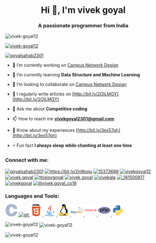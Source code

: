 <h1 align="center">Hi 👋, I'm vivek goyal</h1>
<h3 align="center">A passionate programmer from India</h3>

<p align="left"> <img src="https://komarev.com/ghpvc/?username=vivek-goyal12&label=Profile%20views&color=0e75b6&style=flat" alt="vivek-goyal12" /> </p>

<p align="left"> <a href="https://github.com/ryo-ma/github-profile-trophy"><img src="https://github-profile-trophy.vercel.app/?username=vivek-goyal12" alt="vivek-goyal12" /></a> </p>

<p align="left"> <a href="https://twitter.com/goyalsahab2301" target="blank"><img src="https://img.shields.io/twitter/follow/goyalsahab2301?logo=twitter&style=for-the-badge" alt="goyalsahab2301" /></a> </p>

- 🔭 I’m currently working on [Campus Network Design](https://github.com/vivek-goyal12/Campus_Network_Design)

- 🌱 I’m currently learning **Data Structure and Machine Learning**

- 👯 I’m looking to collaborate on [Campus Network Design](https://github.com/vivek-goyal12/Campus_Network_Design)

- 📝 I regularly write articles on [http://bit.ly/2OILMGY](http://bit.ly/2OILMGY)

- 💬 Ask me about **Competitive coding**

- 📫 How to reach me **vivekgoyal2301@gmail.com**

- 📄 Know about my experiences [http://bit.ly/3ex57ph](http://bit.ly/3ex57ph)

- ⚡ Fun fact **I always sleep while chanting at least one time**

<h3 align="left">Connect with me:</h3>
<p align="left">
<a href="https://twitter.com/goyalsahab2301" target="blank"><img align="center" src="https://cdn.jsdelivr.net/npm/simple-icons@3.0.1/icons/twitter.svg" alt="goyalsahab2301" height="30" width="40" /></a>
<a href="https://linkedin.com/in/https://bit.ly/2n9bqiu" target="blank"><img align="center" src="https://cdn.jsdelivr.net/npm/simple-icons@3.0.1/icons/linkedin.svg" alt="https://bit.ly/2n9bqiu" height="30" width="40" /></a>
<a href="https://stackoverflow.com/users/15373688" target="blank"><img align="center" src="https://cdn.jsdelivr.net/npm/simple-icons@3.0.1/icons/stackoverflow.svg" alt="15373688" height="30" width="40" /></a>
<a href="https://kaggle.com/vivekgoyal12" target="blank"><img align="center" src="https://cdn.jsdelivr.net/npm/simple-icons@3.0.1/icons/kaggle.svg" alt="vivekgoyal12" height="30" width="40" /></a>
<a href="https://fb.com/vivek.goyal" target="blank"><img align="center" src="https://cdn.jsdelivr.net/npm/simple-icons@3.0.1/icons/facebook.svg" alt="vivek.goyal" height="30" width="40" /></a>
<a href="https://instagram.com/thisisvgoyal" target="blank"><img align="center" src="https://cdn.jsdelivr.net/npm/simple-icons@3.0.1/icons/instagram.svg" alt="thisisvgoyal" height="30" width="40" /></a>
<a href="https://www.youtube.com/c/vivek goyal" target="blank"><img align="center" src="https://cdn.jsdelivr.net/npm/simple-icons@3.0.1/icons/youtube.svg" alt="vivek goyal" height="30" width="40" /></a>
<a href="https://www.codechef.com/users/vivekgla" target="blank"><img align="center" src="https://cdn.jsdelivr.net/npm/simple-icons@3.1.0/icons/codechef.svg" alt="vivekgla" height="30" width="40" /></a>
<a href="https://www.hackerrank.com/_181500817" target="blank"><img align="center" src="https://cdn.jsdelivr.net/npm/simple-icons@3.0.1/icons/hackerrank.svg" alt="_181500817" height="30" width="40" /></a>
<a href="https://www.leetcode.com/vivekgoyal" target="blank"><img align="center" src="https://cdn.jsdelivr.net/npm/simple-icons@3.0.1/icons/leetcode.svg" alt="vivekgoyal" height="30" width="40" /></a>
<a href="https://www.hackerearth.com/@vivek.goyal_cs18" target="blank"><img align="center" src="https://cdn.jsdelivr.net/npm/simple-icons@3.0.1/icons/hackerearth.svg" alt="@vivek.goyal_cs18" height="30" width="40" /></a>
</p>

<h3 align="left">Languages and Tools:</h3>
<p align="left"> <a href="https://www.cprogramming.com/" target="_blank"> <img src="https://raw.githubusercontent.com/devicons/devicon/master/icons/c/c-original.svg" alt="c" width="40" height="40"/> </a> <a href="https://git-scm.com/" target="_blank"> <img src="https://www.vectorlogo.zone/logos/git-scm/git-scm-icon.svg" alt="git" width="40" height="40"/> </a> <a href="https://www.w3.org/html/" target="_blank"> <img src="https://raw.githubusercontent.com/devicons/devicon/master/icons/html5/html5-original-wordmark.svg" alt="html5" width="40" height="40"/> </a> <a href="https://www.java.com" target="_blank"> <img src="https://raw.githubusercontent.com/devicons/devicon/master/icons/java/java-original.svg" alt="java" width="40" height="40"/> </a> <a href="https://www.linux.org/" target="_blank"> <img src="https://raw.githubusercontent.com/devicons/devicon/master/icons/linux/linux-original.svg" alt="linux" width="40" height="40"/> </a> <a href="https://www.mysql.com/" target="_blank"> <img src="https://raw.githubusercontent.com/devicons/devicon/master/icons/mysql/mysql-original-wordmark.svg" alt="mysql" width="40" height="40"/> </a> <a href="https://www.oracle.com/" target="_blank"> <img src="https://raw.githubusercontent.com/devicons/devicon/master/icons/oracle/oracle-original.svg" alt="oracle" width="40" height="40"/> </a> <a href="https://www.php.net" target="_blank"> <img src="https://raw.githubusercontent.com/devicons/devicon/master/icons/php/php-original.svg" alt="php" width="40" height="40"/> </a> <a href="https://www.python.org" target="_blank"> <img src="https://raw.githubusercontent.com/devicons/devicon/master/icons/python/python-original.svg" alt="python" width="40" height="40"/> </a> </p>

<p><img align="left" src="https://github-readme-stats.vercel.app/api/top-langs?username=vivek-goyal12&show_icons=true&locale=en&layout=compact" alt="vivek-goyal12" /></p>

<p>&nbsp;<img align="center" src="https://github-readme-stats.vercel.app/api?username=vivek-goyal12&show_icons=true&locale=en" alt="vivek-goyal12" /></p>

<p><img align="center" src="https://github-readme-streak-stats.herokuapp.com/?user=vivek-goyal12&" alt="vivek-goyal12" /></p>
